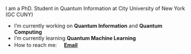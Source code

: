 I am a PhD. Student in Quantum Information at City University of New York (GC CUNY)

- I’m currently working on **Quantum Information** and **Quantum Computing**
- I’m currently learning **Quantum Machine Learning**
- How to reach me: **<a href="mailto:nali@gradcenter.cuny.edu"><img src="https://img.icons8.com/color/96/000000/email.png" height="16"/>Email</a>**
